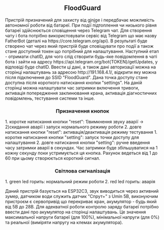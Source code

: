 
<h2 align="center">
FloodGuard 
</h2>
Пристрій призначений для захисту від gjnjge і передбачає можливість автономної роботи від батареї. При події підтоплення чи низького рівня батареї здійснюється сповіщення через Telegram чат. Для створення чату і бота потрібно використовувати сервіс від Telegram що має назву FatherBot (деталі на https://core.telegram.org/api). В результаті буде створено чат через який пристрій буде сповіщувати про події а також стане доступний токен що потрібний для налаштування. Наступний етап - отримати chatID, для чого слід створити будь-яке повідомлення в чаті бота і зайти на адресу https://api.telegram.org/bot{TOKEN}/getUpdates, у відповіді буде chatID. Ввести ці дані, а також дані авторизації можна на сторінці налаштувань за адресою http://191.168.4.1/, відкрити яку можна після підключення до SSID "FloodGuard". Дана точка доступу стане доступна після короткого натискання кнопки "settings". На даній сторінці можна налаштувати час затримки включення тривоги, активація попередження заклинювання крана, активація діагностичних повідомлень, тестування системи та інше.
<h3 align="center">
Призначення кнопок
</h3>
1. коротке натискання кнопки "reset": 1)вимкнення звуку аварії -> 2)скидання аварії і запуск нормального режиму роботи
2. довге натискання кнопки "reset": активація/деактивація режиму тестування
1. коротке натискання кнопки "setting": запуск точки доступу для налаштування
2. довге натискання кнопки "setting": ручне введення часу затримки аварії в секундах. Час затримки буде збільшуватися на 1 кожну секунду поки устримується ця кнопка. Рахунок ведеться від 1 до 60 при цьому створюється короткий сигнал.
<h3 align="center">
Світлова сигналізація
</h3>
1. green led горить: нормальний режим роботи
2. red led горить: аварія

Даний пристрій базується на ESP32C3, звук виводиться через активний зумер,  датчиком води служить датчик "Спрут+" з Umin 5В, виконуючим пристроєм є сервопривід що перекриває кран, акумулятор - будь який від 5В до 28В. Для адекватної роботи контролю заряду батареї потрібно ввести дані про акумулятор на сторінці налаштувань. Це значення максимальної напруги батареї (для 100%), мінімальної напруги (для 0%) та реальної (виміряти напругу на клемах акумулятора).
